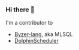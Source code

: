 ### Hi there 👋
I'm a contributor to
- [Byzer-lang](https://github.com/byzer-org/byzer-lang), aka MLSQL
- [DolphinScheduler](https://github.com/apache/dolphinscheduler)

